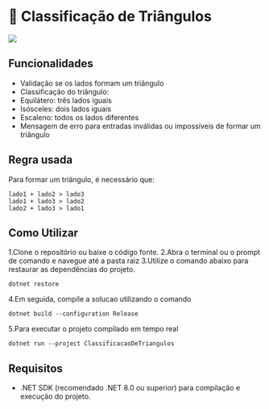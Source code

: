 ﻿# 📐 Classificação de Triângulos

![](https://i.imgur.com/osbpWrL.gif)


## Funcionalidades
- Validação se os lados formam um triângulo
- Classificação do triângulo:
- Equilátero: três lados iguais
- Isósceles: dois lados iguais
- Escaleno: todos os lados diferentes
- Mensagem de erro para entradas inválidas ou impossíveis de formar um triângulo

## Regra usada

Para formar um triângulo, é necessário que:

```
lado1 + lado2 > lado3
lado1 + lado3 > lado2
lado2 + lado3 > lado1
```

## Como Utilizar

1.Clone o repositório ou baixe o código fonte.
2.Abra o terminal ou o prompt de comando e navegue até a pasta raiz
3.Utilize o comando abaixo para restaurar as dependências do projeto.

```
dotnet restore
```

4.Em seguida, compile a solucao utilizando o comando

```
dotnet build --configuration Release
```
5.Para executar o projeto compilado em tempo real

```
dotnet run --project ClassificacaoDeTriangulos
```

## Requisitos

- .NET SDK (recomendado .NET 8.0 ou superior) para compilação e execução do projeto.







